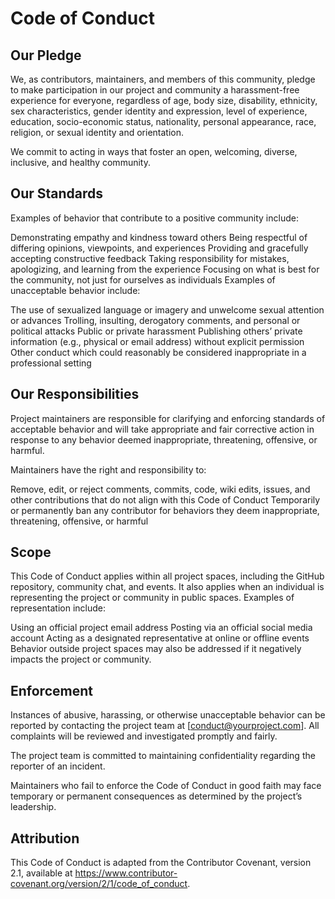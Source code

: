 # Code of Conduct  

## Our Pledge  

We, as contributors, maintainers, and members of this community, pledge to make participation in our project and community a harassment-free experience for everyone, regardless of age, body size, disability, ethnicity, sex characteristics, gender identity and expression, level of experience, education, socio-economic status, nationality, personal appearance, race, religion, or sexual identity and orientation.

We commit to acting in ways that foster an open, welcoming, diverse, inclusive, and healthy community.

## Our Standards  

Examples of behavior that contribute to a positive community include:

Demonstrating empathy and kindness toward others
Being respectful of differing opinions, viewpoints, and experiences
Providing and gracefully accepting constructive feedback
Taking responsibility for mistakes, apologizing, and learning from the experience
Focusing on what is best for the community, not just for ourselves as individuals
Examples of unacceptable behavior include:

The use of sexualized language or imagery and unwelcome sexual attention or advances
Trolling, insulting, derogatory comments, and personal or political attacks
Public or private harassment
Publishing others’ private information (e.g., physical or email address) without explicit permission
Other conduct which could reasonably be considered inappropriate in a professional setting  

## Our Responsibilities  

Project maintainers are responsible for clarifying and enforcing standards of acceptable behavior and will take appropriate and fair corrective action in response to any behavior deemed inappropriate, threatening, offensive, or harmful.

Maintainers have the right and responsibility to:

Remove, edit, or reject comments, commits, code, wiki edits, issues, and other contributions that do not align with this Code of Conduct
Temporarily or permanently ban any contributor for behaviors they deem inappropriate, threatening, offensive, or harmful  

## Scope  

This Code of Conduct applies within all project spaces, including the GitHub repository, community chat, and events. It also applies when an individual is representing the project or community in public spaces.
Examples of representation include:

Using an official project email address
Posting via an official social media account
Acting as a designated representative at online or offline events
Behavior outside project spaces may also be addressed if it negatively impacts the project or community.

## Enforcement  

Instances of abusive, harassing, or otherwise unacceptable behavior can be reported by contacting the project team at [conduct@yourproject.com]. All complaints will be reviewed and investigated promptly and fairly.

The project team is committed to maintaining confidentiality regarding the reporter of an incident.

Maintainers who fail to enforce the Code of Conduct in good faith may face temporary or permanent consequences as determined by the project’s leadership.

## Attribution  

This Code of Conduct is adapted from the Contributor Covenant, version 2.1, available at https://www.contributor-covenant.org/version/2/1/code_of_conduct.

